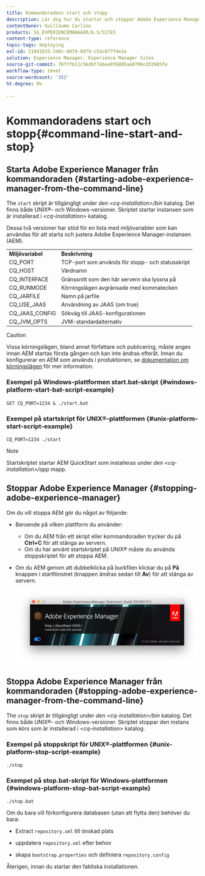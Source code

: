 ```yaml
---
title: Kommandoradens start och stopp
description: Lär dig hur du startar och stoppar Adobe Experience Manager från kommandoraden.
contentOwner: Guillaume Carlino
products: SG_EXPERIENCEMANAGER/6.5/SITES
content-type: reference
topic-tags: deploying
exl-id: 21041b55-240c-487d-9d79-c54c877f4e1e
solution: Experience Manager, Experience Manager Sites
source-git-commit: 76fffb11c56dbf7ebee9f6805ae0799cd32985fe
workflow-type: tm+mt
source-wordcount: '352'
ht-degree: 0%

---
```


# Kommandoradens start och stopp{#command-line-start-and-stop}

## Starta Adobe Experience Manager från kommandoraden {#starting-adobe-experience-manager-from-the-command-line}

The `start` skript är tillgängligt under *den &lt;cq-installation>/bin* katalog. Det finns både UNIX®- och Windows-versioner. Skriptet startar instansen som är installerad i *&lt;cq-installation>* katalog.

Dessa två versioner har stöd för en lista med miljövariabler som kan användas för att starta och justera Adobe Experience Manager-instansen (AEM).

<table>
 <tbody>
  <tr>
   <td><strong>Miljövariabel </strong></td>
   <td><strong>Beskrivning </strong></td>
  </tr>
  <tr>
   <td>CQ_PORT</td>
   <td>TCP-port som används för stopp- och statusskript<br /> </td>
  </tr>
  <tr>
   <td>CQ_HOST</td>
   <td>Värdnamn<br /> </td>
  </tr>
  <tr>
   <td>CQ_INTERFACE</td>
   <td>Gränssnitt som den här servern ska lyssna på<br /> </td>
  </tr>
  <tr>
   <td>CQ_RUNMODE</td>
   <td>Körningslägen avgränsade med kommatecken<br /> </td>
  </tr>
  <tr>
   <td>CQ_JARFILE</td>
   <td>Namn på jarfile<br /> </td>
  </tr>
  <tr>
   <td>CQ_USE_JAAS</td>
   <td>Användning av JAAS (om true)<br /> </td>
  </tr>
  <tr>
   <td>CQ_JAAS_CONFIG</td>
   <td>Sökväg till JAAS-konfigurationen<br /> </td>
  </tr>
  <tr>
   <td>CQ_JVM_OPTS</td>
   <td>JVM-standardalternativ<br /> </td>
  </tr>
 </tbody>
</table>

>[!CAUTION]
>
>Vissa körningslägen, bland annat författare och publicering, måste anges innan AEM startas första gången och kan inte ändras efteråt. Innan du konfigurerar en AEM som används i produktionen, se [dokumentation om körningslägen](/help/sites-deploying/configure-runmodes.md) för mer information.

### Exempel på Windows-plattformen start.bat-skript {#windows-platform-start-bat-script-example}

```shell
SET CQ_PORT=1234 & ./start.bat
```

### Exempel på startskript för UNIX®-plattformen {#unix-platform-start-script-example}

```shell
CQ_PORT=1234 ./start
```

>[!NOTE]
>
>Startskriptet startar AEM QuickStart som installeras under *den &lt;cq-installation>/app* mapp.

## Stoppar Adobe Experience Manager {#stopping-adobe-experience-manager}

Om du vill stoppa AEM gör du något av följande:

* Beroende på vilken plattform du använder:

   * Om du AEM från ett skript eller kommandoraden trycker du på **Ctrl+C** för att stänga av servern.
   * Om du har använt startskriptet på UNIX® måste du använda stoppskriptet för att stoppa AEM.

* Om du AEM genom att dubbelklicka på burkfilen klickar du på **På** knappen i startfönstret (knappen ändras sedan till **Av**) för att stänga av servern.

  ![chlimage_1-63](assets/chlimage_1-63.png)

## Stoppa Adobe Experience Manager från kommandoraden {#stopping-adobe-experience-manager-from-the-command-line}

The `stop` skript är tillgängligt under *den &lt;cq-installation>/bin* katalog. Det finns både UNIX®- och Windows-versioner. Skriptet stoppar den instans som körs som är installerad i *&lt;cq-installation>* katalog.

### Exempel på stoppskript för UNIX®-plattformen {#unix-platform-stop-script-example}

```shell
./stop
```

### Exempel på stop.bat-skript för Windows-plattformen {#windows-platform-stop-bat-script-example}

```shell
./stop.bat
```

Om du bara vill förkonfigurera databasen (utan att flytta den) behöver du bara:

* Extract `repository.xml` till önskad plats

* uppdatera `repository.xml` efter behov

* skapa `bootstrap.properties` och definiera `repository.config`

Återigen, innan du startar den faktiska installationen.
